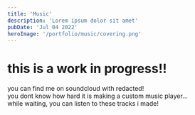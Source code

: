 ```yaml
---
title: 'Music'
description: 'Lorem ipsum dolor sit amet'
pubDate: 'Jul 04 2022'
heroImage: '/portfolio/music/covering.png'
---
```

# this is a work in progress!!
you can find me on soundcloud with redacted!<br>
you dont know how hard it is making a custom music player...<br>
while waiting, you can listen to these tracks i made!

<!doctype html>
<html>
<head>
  <meta charset="UTF-8">
  <meta name="viewport" content="width=device-width, initial-scale=1.0">
  <title>Music Player Example</title>
  <link rel="stylesheet" href="/src/components/MusicPlayer.css">
</head>
<body>

  <!-- Music Player Instances -->
  <div id="music-player-1"></div><br>
  <div id="music-player-2"></div><br>
  <div id="music-player-3"></div><br>
  <div id="music-player-4"></div><br>
  <div id="music-player-5"></div><br>
  <div id="music-player-6"></div><br>
  <div id="music-player-7"></div><br>
  

  <script type="module" src="/src/components/MusicPlayer.js"></script>
  <script type="module">
    import { MusicPlayer } from '/src/components/MusicPlayer.js';

    // Initialize multiple instances of the MusicPlayer
    document.addEventListener('DOMContentLoaded', () => {
      new MusicPlayer('music-player-1', {
        audioSrc: '../portfolio/music/1.mp3',
        discSrc: '../portfolio/music/disc.png',
        title: '1',
      });

      new MusicPlayer('music-player-2', {
        audioSrc: '../portfolio/music/2.ogg',
        discSrc: '../portfolio/music/disc.png',
        title: '2',
      });

      new MusicPlayer('music-player-3', {
        audioSrc: '../portfolio/music/3.ogg',
        discSrc: '../portfolio/music/disc.png',
        title: '3',
      });
	  
	  new MusicPlayer('music-player-4', {
        audioSrc: '../portfolio/music/4.mp3',
        discSrc: '../portfolio/music/disc.png',
        title: '4',
      });
	  
	  new MusicPlayer('music-player-5', {
        audioSrc: '../portfolio/music/5.mp3',
        discSrc: '../portfolio/music/disc.png',
        title: '5',
      });
	  
	  new MusicPlayer('music-player-6', {
        audioSrc: '../portfolio/music/6.mp3',
        discSrc: '../portfolio/music/disc.png',
        title: '6',
      });
	  
	  new MusicPlayer('music-player-7', {
        audioSrc: '../portfolio/music/7.ogg',
        discSrc: '../portfolio/music/disc.png',
        title: '7',
      });
    });
  </script>
</body>
</html>

<style>
    /* Center the music players horizontally */
    .player-wrapper {
      display: flex;
      flex-direction: column;
      align-items: center; /* Centers horizontally */
      gap: 20px; /* Adds space between players */
      margin-top: 50px; /* Add top margin to center vertically */
    }
  </style>